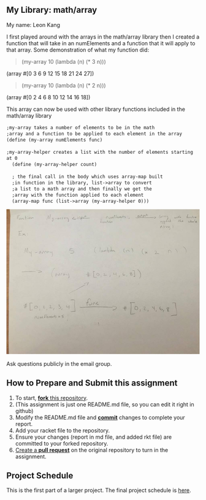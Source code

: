 ## My Library: math/array
My name: Leon Kang

I first played around with the arrays in the math/array library then I created a function that will take in
an numElements and a function that it will apply to that array.
Some demonstration of what my function did:

> (my-array 10 (lambda (n) (* 3 n)))

(array #[0 3 6 9 12 15 18 21 24 27])

> (my-array 10 (lambda (n) (* 2 n)))

(array #[0 2 4 6 8 10 12 14 16 18])

This array can now be used with other library functions included in the math/array library

```
;my-array takes a number of elements to be in the math 
;array and a function to be applied to each element in the array
(define (my-array numElements func)

;my-array-helper creates a list with the number of elements starting at 0
  (define (my-array-helper count)
  
  ; the final call in the body which uses array-map built 
  ;in function in the library, list->array to convert
  ;a list to a math array and then finally we get the 
  ;array with the function applied to each element
  (array-map func (list->array (my-array-helper 0)))

```

![FP1](/FP1.jpg?raw=true "FP1")


Ask questions publicly in the email group.

## How to Prepare and Submit this assignment

1. To start, [**fork** this repository][forking]. 
  2. (This assignment is just one README.md file, so you can edit it right in github)
1. Modify the README.md file and [**commit**][ref-commit] changes to complete your report.
1. Add your racket file to the repository. 
1. Ensure your changes (report in md file, and added rkt file) are committed to your forked repository.
1. [Create a **pull request**][pull-request] on the original repository to turn in the assignment.

## Project Schedule
This is the first part of a larger project. The final project schedule is [here][schedule].

<!-- Links -->
[schedule]: https://github.com/oplS17projects/FP-Schedule
[markdown]: https://help.github.com/articles/markdown-basics/
[forking]: https://guides.github.com/activities/forking/
[ref-clone]: http://gitref.org/creating/#clone
[ref-commit]: http://gitref.org/basic/#commit
[ref-push]: http://gitref.org/remotes/#push
[pull-request]: https://help.github.com/articles/creating-a-pull-request

